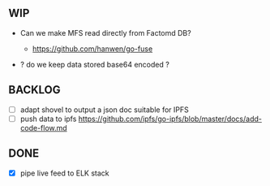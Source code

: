 WIP
---

* Can we make MFS read directly from Factomd DB?
  * https://github.com/hanwen/go-fuse

* ? do we keep data stored base64 encoded ?

BACKLOG
-------
- [ ] adapt shovel to output a json doc suitable for IPFS
- [ ] push data to ipfs https://github.com/ipfs/go-ipfs/blob/master/docs/add-code-flow.md
                                                                          
DONE
----
- [x] pipe live feed to ELK stack

